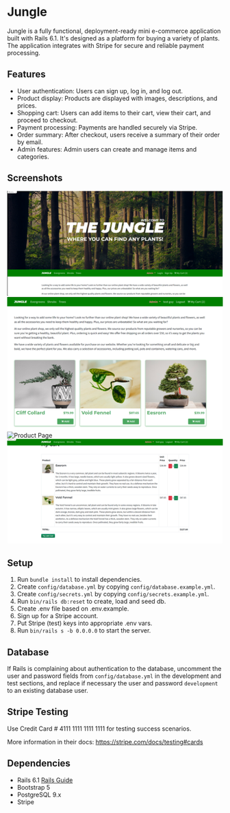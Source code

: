 # Jungle

Jungle is a fully functional, deployment-ready mini e-commerce application built with Rails 6.1. It's designed as a platform for buying a variety of plants. The application integrates with Stripe for secure and reliable payment processing.

## Features

- User authentication: Users can sign up, log in, and log out.
- Product display: Products are displayed with images, descriptions, and prices.
- Shopping cart: Users can add items to their cart, view their cart, and proceed to checkout.
- Payment processing: Payments are handled securely via Stripe.
- Order summary: After checkout, users receive a summary of their order by email.
- Admin features: Admin users can create and manage items and categories.

## Screenshots

![Home Page](/docs/home_page_1.png)
![Home Page](/docs/home_page_2.png)
![Product Page](/docs/product_page.png)
![Cart Page](/docs/cart_page.png)

## Setup

1. Run `bundle install` to install dependencies.
2. Create `config/database.yml` by copying `config/database.example.yml`.
3. Create `config/secrets.yml` by copying `config/secrets.example.yml`.
4. Run `bin/rails db:reset` to create, load and seed db.
5. Create .env file based on .env.example.
6. Sign up for a Stripe account.
7. Put Stripe (test) keys into appropriate .env vars.
8. Run `bin/rails s -b 0.0.0.0` to start the server.

## Database

If Rails is complaining about authentication to the database, uncomment the user and password fields from `config/database.yml` in the development and test sections, and replace if necessary the user and password `development` to an existing database user.

## Stripe Testing

Use Credit Card # 4111 1111 1111 1111 for testing success scenarios.

More information in their docs: <https://stripe.com/docs/testing#cards>

## Dependencies

- Rails 6.1 [Rails Guide](http://guides.rubyonrails.org/v6.1/)
- Bootstrap 5
- PostgreSQL 9.x
- Stripe